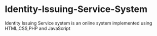 # Identity-Issuing-Service-System
Identity Issuing Service system is an online system implemented using HTML,CSS,PHP and JavaScript
